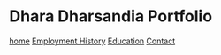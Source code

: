 # Dhara Dharsandia Portfolio

[home](index)
[Employment History](employment)
[Education](education)
[Contact](contact)
